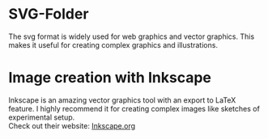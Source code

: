 # SVG-Folder

The svg format is widely used for web graphics and vector graphics. This makes it useful for creating complex graphics and illustrations.

# Image creation with Inkscape

Inkscape is an amazing vector graphics tool with an export to LaTeX feature. I highly recommend it for creating complex images like sketches of
experimental setup.  
Check out their website: [Inkscape.org](https://inkscape.org/)
